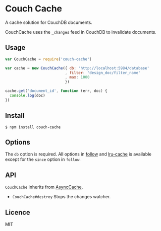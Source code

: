# Couch Cache

A cache solution for CouchDB documents.

CouchCache uses the `_changes` feed in CouchDB to invalidate documents.

## Usage

```js
var CouchCache = require('couch-cache')

var cache = new CouchCache({ db: 'http://localhost:5984/database'
                           , filter: 'design_doc/filter_name'
                           , max: 1000
                           })

cache.get('document_id', function (err, doc) {
  console.log(doc)
})
```

## Install

    $ npm install couch-cache

## Options

The `db` option is required.
All options in [follow](https://npmjs.org/package/follow) and
[lru-cache](https://npmjs.org/package/lru-cache) is available except for the
`since` option in `follow`.

## API

`CouchCache` inherits from [AsyncCache](https://npmjs.org/package/async-cache).

- `CouchCache#destroy`
   Stops the changes watcher.

## Licence

MIT
